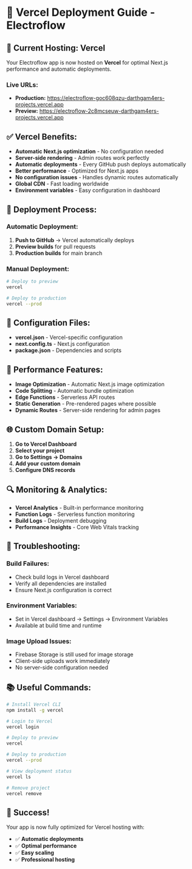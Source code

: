 # 🚀 Vercel Deployment Guide - Electroflow

## 🎯 **Current Hosting: Vercel**

Your Electroflow app is now hosted on **Vercel** for optimal Next.js performance and automatic deployments.

### **Live URLs:**
- **Production:** https://electroflow-goc608qzu-darthgam4ers-projects.vercel.app
- **Preview:** https://electroflow-2c8mcseuw-darthgam4ers-projects.vercel.app

## ✅ **Vercel Benefits:**

- **Automatic Next.js optimization** - No configuration needed
- **Server-side rendering** - Admin routes work perfectly
- **Automatic deployments** - Every GitHub push deploys automatically
- **Better performance** - Optimized for Next.js apps
- **No configuration issues** - Handles dynamic routes automatically
- **Global CDN** - Fast loading worldwide
- **Environment variables** - Easy configuration in dashboard

## 🚀 **Deployment Process:**

### **Automatic Deployment:**
1. **Push to GitHub** → Vercel automatically deploys
2. **Preview builds** for pull requests
3. **Production builds** for main branch

### **Manual Deployment:**
```bash
# Deploy to preview
vercel

# Deploy to production
vercel --prod
```

## 🔧 **Configuration Files:**

- **vercel.json** - Vercel-specific configuration
- **next.config.ts** - Next.js configuration
- **package.json** - Dependencies and scripts

## 📱 **Performance Features:**

- **Image Optimization** - Automatic Next.js image optimization
- **Code Splitting** - Automatic bundle optimization
- **Edge Functions** - Serverless API routes
- **Static Generation** - Pre-rendered pages where possible
- **Dynamic Routes** - Server-side rendering for admin pages

## 🌐 **Custom Domain Setup:**

1. **Go to Vercel Dashboard**
2. **Select your project**
3. **Go to Settings → Domains**
4. **Add your custom domain**
5. **Configure DNS records**

## 🔍 **Monitoring & Analytics:**

- **Vercel Analytics** - Built-in performance monitoring
- **Function Logs** - Serverless function monitoring
- **Build Logs** - Deployment debugging
- **Performance Insights** - Core Web Vitals tracking

## 🚨 **Troubleshooting:**

### **Build Failures:**
- Check build logs in Vercel dashboard
- Verify all dependencies are installed
- Ensure Next.js configuration is correct

### **Environment Variables:**
- Set in Vercel dashboard → Settings → Environment Variables
- Available at build time and runtime

### **Image Upload Issues:**
- Firebase Storage is still used for image storage
- Client-side uploads work immediately
- No server-side configuration needed

## 📚 **Useful Commands:**

```bash
# Install Vercel CLI
npm install -g vercel

# Login to Vercel
vercel login

# Deploy to preview
vercel

# Deploy to production
vercel --prod

# View deployment status
vercel ls

# Remove project
vercel remove
```

## 🎉 **Success!**

Your app is now fully optimized for Vercel hosting with:
- ✅ **Automatic deployments**
- ✅ **Optimal performance**
- ✅ **Easy scaling**
- ✅ **Professional hosting**
